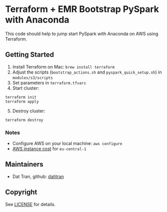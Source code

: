 # Terraform + EMR Bootstrap PySpark with Anaconda

This code should help to jump start PySpark with Anaconda on AWS using Terraform.

## Getting Started
1. Install Terraform on Mac: `brew install terraform`
2. Adjust the scripts (`bootstrap_actions.sh` and `pyspark_quick_setup.sh`) in `modules/s3/scripts`
3. Set parameters in `terraform.tfvars`
4. Start cluster:
```
terraform init
terraform apply
```
5. Destroy cluster:
```
terraform destroy
```

### Notes
* Configure AWS on your local machine: `aws configure`
* [AWS instance cost](https://aws.amazon.com/emr/pricing/) for `eu-central-1`

## Maintainers
* Dat Tran, github: [datitran](https://github.com/datitran)

## Copyright

See [LICENSE](LICENSE) for details.
